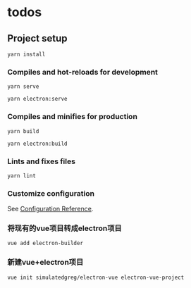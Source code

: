<!--
 * @Descripttion: 
 * @version: 1.0.0
 * @Author: LiuXin
 * @Date: 2020-07-29 16:56:16
 * @LastEditors: LiuXin
 * @LastEditTime: 2021-06-23 11:18:37
-->
# todos

## Project setup
```
yarn install
```

### Compiles and hot-reloads for development
```
yarn serve
```
```
yarn electron:serve
```
### Compiles and minifies for production
```
yarn build
```
```
yarn electron:build
```
### Lints and fixes files
```
yarn lint
```

### Customize configuration
See [Configuration Reference](https://cli.vuejs.org/config/).


### 将现有的vue项目转成electron项目
```
vue add electron-builder
```

### 新建vue+electron项目
```
vue init simulatedgreg/electron-vue electron-vue-project
```